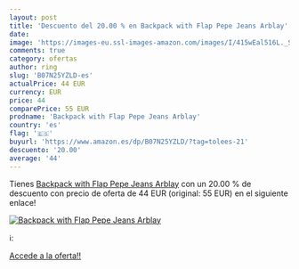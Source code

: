 ```yaml
---
layout: post
title: 'Descuento del 20.00 % en Backpack with Flap Pepe Jeans Arblay'
date: 
image: 'https://images-eu.ssl-images-amazon.com/images/I/415wEal516L._SL200_.jpg'
comments: true
category: ofertas
author: ring
slug: 'B07N25YZLD-es'
actualPrice: 44 EUR
currency: EUR
price: 44
comparePrice: 55 EUR
prodname: 'Backpack with Flap Pepe Jeans Arblay'
country: 'es'
flag: '🇪🇸'
buyurl: 'https://www.amazon.es/dp/B07N25YZLD/?tag=tolees-21'
descuento: '20.00'
average: '44'
---
```


Tienes [Backpack with Flap Pepe Jeans Arblay](https://www.amazon.es/dp/B07N25YZLD/?tag=tolees-21) con un 20.00 % de descuento con precio de oferta de 44 EUR (original: 55 EUR) en el siguiente enlace!

[![Backpack with Flap Pepe Jeans Arblay](https://images-eu.ssl-images-amazon.com/images/I/415wEal516L._SL200_.jpg)](https://www.amazon.es/dp/B07N25YZLD/?tag=tolees-21)

ℹ️:


[Accede a la oferta!!](https://www.amazon.es/dp/B07N25YZLD/?tag=tolees-21)
